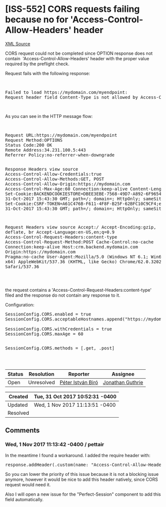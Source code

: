 # [ISS-552] CORS requests failing because no for 'Access-Control-Allow-Headers' header

[XML Source](./xml/ISS-552.xml)
<p><p>CORS request could not be completed since OPTION response does not contain  'Access-Control-Allow-Headers' header with the proper value required by the preflight check.</p>

<p>Request fails with the following response:</p>

<p> </p>
<div class="code panel" style="border-width: 1px;"><div class="codeContent panelContent">
<pre class="code-java">
Failed to load https:<span class="code-comment">//mydomain.com/myendpoint: 
</span>Request header field Content-Type is not allowed by Access-Control-Allow-Headers in preflight response.
</pre>
</div></div>
<p> </p>

<p>As you can see in the HTTP message flow:</p>

<p> </p>
<div class="code panel" style="border-width: 1px;"><div class="codeContent panelContent">
<pre class="code-java">
Request URL:https:<span class="code-comment">//mydomain.com/myendpoint
</span>Request Method:OPTIONS
Status Code:200 OK
Remote Address:34.231.100.5:443
Referrer Policy:no-referrer-when-downgrade

Response Headers
view source
Access-Control-Allow-Credentials:<span class="code-keyword">true</span>
Access-Control-Allow-Methods:GET, POST
Access-Control-Allow-Origin:https:<span class="code-comment">//mydomain.com
</span>Access-Control-Max-Age:60
Connection:keep-alive
Content-Length:0
Set-Cookie:BACKENDCOOKIESTORE=DBEE3EBE-7568-49D7-A892-6F96546E1A5A;expires=Tue, 31-Oct-2017 15:43:30 GMT; path=/; domain=; HttpOnly; sameSite=Strict
Set-Cookie:CSRF-TOKEN=A61C476B-F611-4F8F-B25F-62BFC10C9CF4;expires=Tue, 31-Oct-2017 15:43:30 GMT; path=/; domain=; HttpOnly; sameSite=Strict

Request Headers
view source
Accept:*/*
Accept-Encoding:gzip, deflate, br
Accept-Language:en-US,en;q=0.9
Access-Control-Request-Headers:content-type
Access-Control-Request-Method:POST
Cache-Control:no-cache
Connection:keep-alive
Host:crm.backend.mydomain.com
Origin:https:<span class="code-comment">//mydomain.com
</span>Pragma:no-cache
User-Agent:Mozilla/5.0 (Windows NT 6.1; Win64; x64) AppleWebKit/537.36 (KHTML, like Gecko) Chrome/62.0.3202.75 Safari/537.36
</pre>
</div></div>
<p> </p>

<p>the request contains a 'Access-Control-Request-Headers:content-type' filed and the response do not contain any response to it.</p>

<p>Configuration:</p>
<div class="code panel" style="border-width: 1px;"><div class="codeContent panelContent">
<pre class="code-java">
SessionConfig.CORS.enabled = <span class="code-keyword">true</span>
SessionConfig.CORS.acceptableHostnames.append(<span class="code-quote">"https:<span class="code-comment">//mydomain.com"</span>)
</span>
SessionConfig.CORS.withCredentials = <span class="code-keyword">true</span>
SessionConfig.CORS.maxAge = 60

SessionConfig.CORS.methods = [.get, .post]</pre>
</div></div>
<p> </p></p>





Status|Resolution|Reporter|Assignee
------|----------|--------|--------
Open|Unresolved|[Péter István Biró](pettair)|[Jonathan Guthrie]($jono)





Created|Tue, 31 Oct 2017 10:52:31 -0400
-------|--------------
Updated|Wed, 1 Nov 2017 11:13:51 -0400
Resolved|


## Comments




### Wed, 1 Nov 2017 11:13:42 -0400 / pettair 

<p><p>In the meantime I found a workaround. I added the require header with:</p>
<div class="code panel" style="border-width: 1px;"><div class="codeContent panelContent">
<pre class="code-java">
response.addHeader(.custom(name: <span class="code-quote">"Access-Control-Allow-Headers"</span>), value: <span class="code-quote">"Content-Type"</span>)
</pre>
</div></div>
<p>So you can lower the priority of this issue because it is not a blocking issue anymore, however it would be nice to add this header natively, since CORS request would need it.</p>

<p>Also I will open a new issue for the "Perfect-Session" component to add this field automatically.</p></p>


